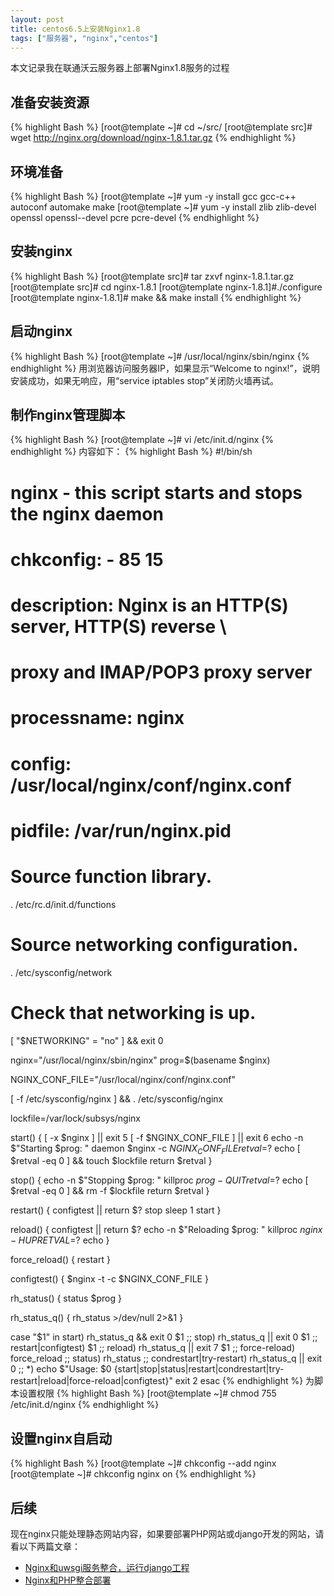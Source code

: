 ```yaml
---
layout: post
title: centos6.5上安装Nginx1.8
tags: ["服务器", "nginx","centos"]
---
```


  本文记录我在联通沃云服务器上部署Nginx1.8服务的过程

## 准备安装资源

{% highlight Bash %}
[root@template ~]# cd ~/src/
[root@template src]# wget http://nginx.org/download/nginx-1.8.1.tar.gz
{% endhighlight %}

## 环境准备

{% highlight Bash %}
[root@template ~]# yum -y install gcc gcc-c++ autoconf automake make
[root@template ~]# yum -y install zlib zlib-devel openssl openssl--devel pcre pcre-devel
{% endhighlight %}

## 安装nginx
{% highlight Bash %}
[root@template src]# tar zxvf nginx-1.8.1.tar.gz
[root@template src]# cd nginx-1.8.1
[root@template nginx-1.8.1]#./configure
[root@template nginx-1.8.1]# make && make install
{% endhighlight %}

## 启动nginx
{% highlight Bash %}
[root@template ~]# /usr/local/nginx/sbin/nginx
{% endhighlight %}
用浏览器访问服务器IP，如果显示“Welcome to nginx!”，说明安装成功，如果无响应，用“service iptables stop”关闭防火墙再试。

## 制作nginx管理脚本
{% highlight Bash %}
[root@template ~]# vi /etc/init.d/nginx
{% endhighlight %}
内容如下：
{% highlight Bash %}
#!/bin/sh
#
# nginx - this script starts and stops the nginx daemon
#
# chkconfig:   - 85 15
# description:  Nginx is an HTTP(S) server, HTTP(S) reverse \
#               proxy and IMAP/POP3 proxy server
# processname: nginx
# config:      /usr/local/nginx/conf/nginx.conf
# pidfile:     /var/run/nginx.pid
  
# Source function library.
. /etc/rc.d/init.d/functions
  
# Source networking configuration.
. /etc/sysconfig/network
  
# Check that networking is up.
[ "$NETWORKING" = "no" ] && exit 0
  
nginx="/usr/local/nginx/sbin/nginx"
prog=$(basename $nginx)

NGINX_CONF_FILE="/usr/local/nginx/conf/nginx.conf"
  
[ -f /etc/sysconfig/nginx ] && . /etc/sysconfig/nginx
  
lockfile=/var/lock/subsys/nginx  

start() {
    [ -x $nginx ] || exit 5
    [ -f $NGINX_CONF_FILE ] || exit 6
    echo -n $"Starting $prog: "
    daemon $nginx -c $NGINX_CONF_FILE
    retval=$?
    echo
    [ $retval -eq 0 ] && touch $lockfile
    return $retval
}
  
stop() {
    echo -n $"Stopping $prog: "
    killproc $prog -QUIT
    retval=$?
    echo
    [ $retval -eq 0 ] && rm -f $lockfile
    return $retval
}
  
restart() {
    configtest || return $?
    stop
    sleep 1
    start
}
  
reload() {
    configtest || return $?
    echo -n $"Reloading $prog: "
    killproc $nginx -HUP
    RETVAL=$?
    echo
}
  
force_reload() {
    restart
}
  
configtest() {
  $nginx -t -c $NGINX_CONF_FILE
}
  
rh_status() {
    status $prog
}
  
rh_status_q() {
    rh_status >/dev/null 2>&1
}
  
case "$1" in
    start)
        rh_status_q && exit 0
        $1
        ;;
    stop)
        rh_status_q || exit 0
        $1
        ;;
    restart|configtest)
        $1
        ;;
    reload)
        rh_status_q || exit 7
        $1
        ;;
    force-reload)
        force_reload
        ;;
    status)
        rh_status
        ;;
    condrestart|try-restart)
        rh_status_q || exit 0
            ;;
    *)
        echo $"Usage: $0 {start|stop|status|restart|condrestart|try-restart|reload|force-reload|configtest}"
        exit 2
esac 
{% endhighlight %}
为脚本设置权限
{% highlight Bash %}
[root@template ~]# chmod 755 /etc/init.d/nginx
{% endhighlight %}

## 设置nginx自启动
{% highlight Bash %}
[root@template ~]# chkconfig --add nginx
[root@template ~]# chkconfig nginx on
{% endhighlight %}

## 后续
现在nginx只能处理静态网站内容，如果要部署PHP网站或django开发的网站，请看以下两篇文章：

* <a href="/3-centos6-nginx-uwsgi-django1.6/" target="_blank">Nginx和uwsgi服务整合，运行django工程</a>
* <a href="http://www.zhuangyan.cn/4-centos6-nginx-php5.2/" target="_blank">Nginx和PHP整合部署</a>
